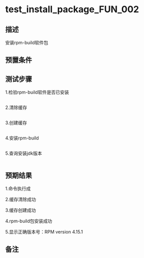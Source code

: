 # test_install_package_FUN_002

## 描述

安装rpm-build软件包

## 预置条件

## 测试步骤

1.检验rpm-build软件是否已安装

```dnf list installed | grep rpm-build
```

2.清除缓存

```dnf clean all
```

3.创建缓存

```dnf makecache
```

4.安装rpm-build

```dnf install -y rpm-build
```

5.查询安装jdk版本

```rpmbuild --version
```

## 预期结果

1.命令执行成

2.缓存清除成功

3.缓存创建成功

4.rpm-build包安装成功

5.显示正确版本号：RPM version 4.15.1

## 备注